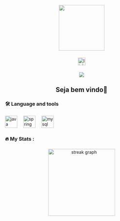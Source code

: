 <div align="center">
  <img height="150" src="[https://media3.giphy.com/media/v1.Y2lkPTc5MGI3NjExa2cxeWxtcXY5NGp0MHhoeTNmbXF5MXlzZGNuMXoxZm91b241ZGgxaSZlcD12MV9pbnRlcm5hbF9naWZfYnlfaWQmY3Q9Zw/H6m3Z3xI6n3r1T3k8n/giphy.gif](https://media1.giphy.com/media/v1.Y2lkPTc5MGI3NjExaXB4djY5YXR2dDJlM2x5cDdwbTY1dDBsZWI4c29rdjRiMjNjOTgydiZlcD12MV9pbnRlcm5hbF9naWZfYnlfaWQmY3Q9Zw/E136ihXhzuG2OnxKen/giphy.gif)"  />
</div>

###

<div align="center">
  <a href="https://www.linkedin.com/in/kauan-ara%C3%BAjo-a85509275/" target="_blank">
    <img src="https://img.shields.io/static/v1?message=LinkedIn&logo=linkedin&label=&color=0077B5&logoColor=white&labelColor=&style=for-the-badge" height="25" alt="linkedin logo"  />
  </a>
</div>

###

<div align="center">
  <img src="https://visitor-badge.laobi.icu/badge?page_id=KauanAraujo019.KauanAraujo019&"  />
</div>

###

<h2 align="center">Seja bem vindo👋</h2>

###

<h3 align="left">🛠 Language and tools</h3>

###

<div align="left">
  <img src="https://cdn.jsdelivr.net/gh/devicons/devicon/icons/java/java-original.svg" height="40" alt="java logo"  />
  <img width="12" />
  <img src="https://cdn.jsdelivr.net/gh/devicons/devicon/icons/spring/spring-original.svg" height="40" alt="spring logo"  />
  <img width="12" />
  <img src="https://cdn.jsdelivr.net/gh/devicons/devicon/icons/mysql/mysql-original.svg" height="40" alt="mysql logo"  />
</div>

###

<h3 align="left">🔥   My Stats :</h3>

###

<div align="center">
  <img src="https://streak-stats.demolab.com?user=KauanAraujo019&locale=en&mode=daily&theme=dark&hide_border=false&border_radius=5&order=3" height="220" alt="streak graph"  />
</div>

###
